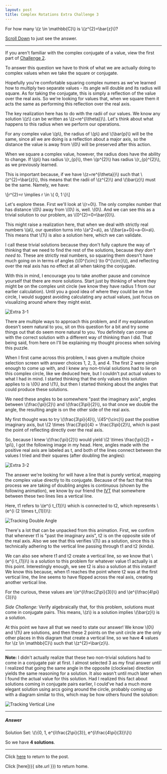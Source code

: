 ```yaml
---
layout: post
title: Complex Rotations Extra Challenge 3
---
```


For how many \\(z \in \mathbb{C}\\) is \\(z^{2}=\bar{z}\\)?

[Scroll Down](#answer) to just see the answer.

-----

If you aren't familiar with the complex conjugate of a value, view the first part of [Challenge 2](Extra2).

To answer this question we have to think of what we are actually doing to complex values when we take the square or conjugate.

Hopefully you're comfortable squaring complex numers as we've learned how to multiply two separate values - its angle will double and its radius will square. As for taking the conjugate, this is simply a reflection of the value over the real axis. So we're looking for values that, when we square them it acts the same as performing this reflection over the real axis.

The key realization here has to do with the radii of our values. We know any solution \\(z\\) can be written as \\(z=re^{i\theta}}\\). Let's think about what happens to this radius when we perform our operations.

For any complex value \\(p\\), the radius of \\(p\\) and \\(\bar{p}\\) will be the same, since all we are doing is a reflection about a major axis, so the distance the value is away from \\(0\\) will be preserved after this action.

When we square a complex value, however, the radius does have the ability to change. If \\(p\\) has radius \\(r_{p}\\), then \\(p^{2}\\) has radius \\(r_{p}^{2}\\), as we previously learned.

This is important because, if we have \\(z=re^{i\theta}}\\) such that \\(z^{2}=\bar{z}\\), this means that the radii of \\(z^{2}\\) and \\(\bar{z}\\) must be the same. Namely, we have:

\\[r^{2}=r \implies r \in \\{ 0, 1 \\}\\]

Let's explore these. First we'll look at \\(r=0\\). The only complex number that has distance \\(0\\) away from \\(0\\) is, well. \\(0\\). And we can see this as a trivial solution to our problem, as \\(0^{2}=0=\bar{0}\\).

This might raise a realization here, that when we deal with strictly real numbers \\(a\\), our question turns into \\(a^2=a\\), as \\(\bar{a+0i}=a-0i=a\\). This means that \\(1\\) is also a solution here, which we can validate.

I call these trivial solutions because they don't fully capture the way of thinking that we need to find the rest of the solutions, because *they don't need to*. These are strictly real numbers, so squaring them doesn't have much going on in terms of angles (\\(0^{\circ} \to 0^{\circ}\\)), and reflecting over the real axis has no effect at all when taking the conjugate.

With this in mind, I encourage you to take another pause and convince yourself that there are more solutions. Start just by thinking of where they might be on the complex unit circle (we know they have radius 1 from our earlier calculation). Until you a good idea of where they could be on the circle, I would suggest avoiding calculating any actual values, just focus on visualizing around where they might exist.

![Extra 3-1]({{site.imgposturl}}/ComplexRotations/Extra3-1.png)

There are multiple ways to approach this problem, and if my explanation doesn't seem natural to you, sit on this question for a bit and try some things out that do seem more natural to you. You definitely can come up with the correct solution with a different way of thinking than I did. That being said, from here on I'll be explaining my thought process when solving this puzzle.

When I first came across this problem, I was given a multiple choice selection screen with answer choices 1, 2, 3, and 4. The first 2 were simple enough to come up with, and I knew any non-trivial solutions had to lie on this complex circle, like we deduced here, but I couldn't put actual values to what I had in mind. I started thinking that the only values this solution applies to is \\(0\\) and \\(1\\), but then I started thinking about the angles that could produce these solutions.

We need these angles to be somewhere "past the imaginary axis", angles between \\(\frac{\pi}{2}\\) and \\(\frac{3\pi}{2}\\), so that once we double the angle, the resulting angle is on the other side of the real axis.

My first thought was to try \\(\frac{3\pi}{4}\\), \\(45^{\circ}\\) past the positive imaginary axis, but \\(2 \times \frac{3\pi}{4} = \frac{3\pi}{2}\\), which is past the point of reflecting directly over the real axis.

So, because I knew \\(\frac{\pi}{2}\\) would yield \\(2 \times \frac{\pi}{2} = \pi\\), I got the following image in my head. Here, angles made with the positive real axis are labeled as t, and both of the lines connect between the values I tried and their squares (after doubling the angles):

![Extra 3-2]({{site.imgposturl}}/ComplexRotations/Extra3-2.png)

The answer we're looking for will have a line that is purely vertical, mapping the complex value directly to its conjugate. Because of the fact that this process we are taking of doubling angles is continuous (shown by the following animation), we know by our friend the [IVT](https://www.khanacademy.org/math/ap-calculus-ab/ab-limits-new/ab-1-16/a/intermediate-value-theorem-review) that somewhere between these two lines lies a vertical line.

Here, t1 refers to \\(e^{i t_{1}}\\) which is connected to t2, which represents \\(e^{i (2 \times t_{1})}\\):

![Tracking Double Angle]({{site.imgposturl}}/ComplexRotations/tracking-double-angle.gif)

There's a lot that can be unpacked from this animation. First, we confirm that whenever t1 is "past the imaginary axis", t2 is on the opposite side of the real axis. Also we see that this verifies \\(1\\) as a solution, since this is technically adhering to the vertical line passing through t1 and t2 (kinda).

We can also see where t1 and t2 create a vertical line, so we know that \\(e^{i t_{1}}\\) is a solution to this problem for whatever value t1 actually is at this point. Interestingly enough, we see t2 is also a solution at this instant! We know this because, when t1 reaches the point where t2 was at the first vertical line, the line seems to have flipped across the real axis, creating another vertical line.

For the curious, these values are \\(e^{i\frac{2\pi}{3}}\\) and \\(e^{i\frac{4\pi}{3}}\\)

*Side Challenge:* Verify algebraically that, for this problem, solutions must come in conjugate pairs. This means, \\(z\\) is a solution implies \\(\bar{z}\\) is a solution.

At this point we have all that we need to state our answer! We know \\(0\\) and \\(1\\) are solutions, and then these 2 points on the unit circle are the only other places in this diagram that create a vertical line, so we have **4** values for \\(z \in \mathbb{C}\\) such that \\(z^{2}=\bar{z}\\).

-----

**Note:** I didn't actually realize that these two non-trivial solutions had to come in a conjugate pair at first. I almost selected 3 as my final answer until I realized that going the same angle in the opposite (clockwise) direction yields the same reasoning for a solution. It also wasn't until much later when I found the actual value for this solution. Had I realized this fact about solutions coming in conjugate pairs earlier, I could've had a much more elegant solution using arcs going around the circle, probably coming up with a diagram similar to this, which may be how others found the solution:

![Tracking Vertical Line]({{site.imgposturl}}/ComplexRotations/tracking-vertical-line.gif)

-----

##### Answer

Solution Set: \\(\\{0, 1, e^{i\frac{2\pi}{3}}, e^{i\frac{4\pi}{3}}\\}\\)

So we have **4 solutions**.

-----

Click [here](ComplexRotations#extra-challenges) to return to the post.

Click [here]({{ site.url }}) to return home.